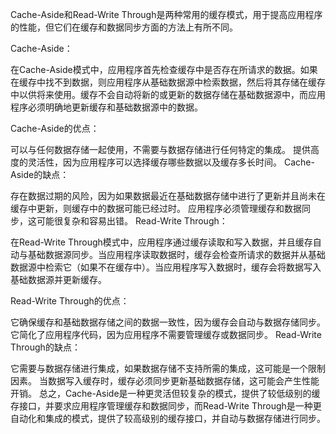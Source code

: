 Cache-Aside和Read-Write Through是两种常用的缓存模式，用于提高应用程序的性能，但它们在缓存和数据同步方面的方法上有所不同。

Cache-Aside：

在Cache-Aside模式中，应用程序首先检查缓存中是否存在所请求的数据。如果在缓存中找不到数据，则应用程序从基础数据源中检索数据，然后将其存储在缓存中以供将来使用。缓存不会自动将新的或更新的数据存储在基础数据源中，而应用程序必须明确地更新缓存和基础数据源中的数据。

Cache-Aside的优点：

可以与任何数据存储一起使用，不需要与数据存储进行任何特定的集成。
提供高度的灵活性，因为应用程序可以选择缓存哪些数据以及缓存多长时间。
Cache-Aside的缺点：

存在数据过期的风险，因为如果数据最近在基础数据存储中进行了更新并且尚未在缓存中更新，则缓存中的数据可能已经过时。
应用程序必须管理缓存和数据同步，这可能很复杂和容易出错。
Read-Write Through：

在Read-Write Through模式中，应用程序通过缓存读取和写入数据，并且缓存自动与基础数据源同步。当应用程序读取数据时，缓存会检查所请求的数据并从基础数据源中检索它（如果不在缓存中）。当应用程序写入数据时，缓存会将数据写入基础数据源并更新缓存。

Read-Write Through的优点：

它确保缓存和基础数据存储之间的数据一致性，因为缓存会自动与数据存储同步。
它简化了应用程序代码，因为应用程序不需要管理缓存或数据同步。
Read-Write Through的缺点：

它需要与数据存储进行集成，如果数据存储不支持所需的集成，这可能是一个限制因素。
当数据写入缓存时，缓存必须同步更新基础数据存储，这可能会产生性能开销。
总之，Cache-Aside是一种更灵活但较复杂的模式，提供了较低级别的缓存接口，并要求应用程序管理缓存和数据同步，而Read-Write Through是一种更自动化和集成的模式，提供了较高级别的缓存接口，并自动与数据存储进行同步。